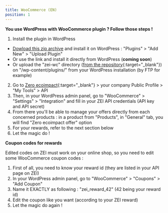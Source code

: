 ```yaml
---
title: WooCommerce (EN)
position: 1
---
```


**You use WordPress with WooCommerce plugin ? Follow those steps !**

1. Install the plugin in WordPress
  * [Dowload this zip archive](https://github.com/zeroecoimpact/API/blob/master/WooCommerce/latest.zip?raw=true)
  and install it on WordPress : "Plugins" > "Add New" > "Upload Plugin"
  * Or use the link and install it directly from WordPress (**coming soon**)
  * Or upload the "zei-wc" directory
  ([from the repository](https://github.com/zeroecoimpact/API/tree/master/WooCommerce){:target="_blank"})
  on "/wp-content/plugins/" from your WordPress installation (by FTP for example)
2. Go to [Zero ecoimpact](https://zero-ecoimpact.org){:target="_blank"} > your company Public Profile > "My Tools" > API
3. Then, in your WordPress admin panel, go to "WooCommerce" > "Settings" > "Integration" and fill in your ZEI API credentials (API key and API secret)
4. From there you'll be able to manage your offers directly from each concerned products : in a product from "Products", in "General" tab, you will find "Zero ecoimpact offer" option
5. For your rewards, refer to the next section below
5. Let the magic do !

**Coupon codes for rewards**

Edited codes on ZEI must work on your online shop, so you need to edit some WooCommerce coupon codes : 

1. First of all, you need to know your reward id (they are listed in your API page on ZEI)
2. In your WordPress admin panel, go to "WooCommerce" > "Coupons" > "Add Coupon"
3. Name it EXACTLY as following : "zei_reward_42" (42 being your reward id)
4. Edit the coupon like you want (according to your ZEI reward)
5. Let the magic do again !
